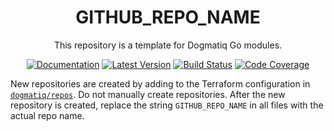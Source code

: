 <div align="center">

# GITHUB_REPO_NAME

This repository is a template for Dogmatiq Go modules.

[![Documentation](https://img.shields.io/badge/go.dev-documentation-007d9c?&style=for-the-badge)](https://pkg.go.dev/github.com/dogmatiq/GITHUB_REPO_NAME)
[![Latest Version](https://img.shields.io/github/tag/dogmatiq/GITHUB_REPO_NAME.svg?&style=for-the-badge&label=semver)](https://github.com/dogmatiq/GITHUB_REPO_NAME/releases)
[![Build Status](https://img.shields.io/github/actions/workflow/status/dogmatiq/GITHUB_REPO_NAME/ci.yml?style=for-the-badge&branch=main)](https://github.com/dogmatiq/GITHUB_REPO_NAME/actions/workflows/ci.yml)
[![Code Coverage](https://img.shields.io/codecov/c/github/dogmatiq/GITHUB_REPO_NAME/main.svg?style=for-the-badge)](https://codecov.io/github/dogmatiq/GITHUB_REPO_NAME)

</div>

New repositories are created by adding to the Terraform configuration in
[`dogmatiq/repos`](https://github.com/dogmatiq/repos). Do not manually create
repositories. After the new repository is created, replace the string `GITHUB_REPO_NAME` in
all files with the actual repo name.
